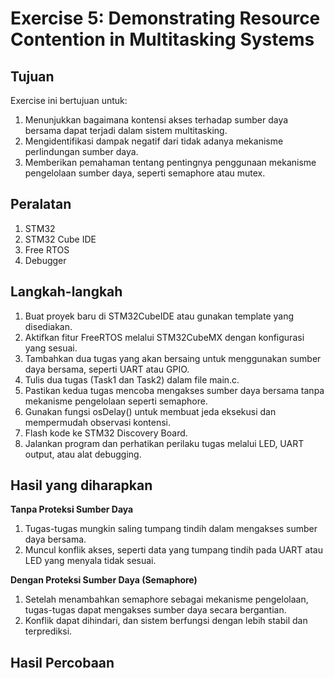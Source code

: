 # Exercise 5: Demonstrating Resource Contention in Multitasking Systems

## Tujuan
Exercise ini bertujuan untuk:
1. Menunjukkan bagaimana kontensi akses terhadap sumber daya bersama dapat terjadi dalam sistem multitasking.
2. Mengidentifikasi dampak negatif dari tidak adanya mekanisme perlindungan sumber daya.
3. Memberikan pemahaman tentang pentingnya penggunaan mekanisme pengelolaan sumber daya, seperti semaphore atau mutex.

## Peralatan
1. STM32
2. STM32 Cube IDE
3. Free RTOS
4. Debugger
   
## Langkah-langkah
1. Buat proyek baru di STM32CubeIDE atau gunakan template yang disediakan.
2. Aktifkan fitur FreeRTOS melalui STM32CubeMX dengan konfigurasi yang sesuai.
3. Tambahkan dua tugas yang akan bersaing untuk menggunakan sumber daya bersama, seperti UART atau GPIO.
4. Tulis dua tugas (Task1 dan Task2) dalam file main.c.
5. Pastikan kedua tugas mencoba mengakses sumber daya bersama tanpa mekanisme pengelolaan seperti semaphore.
6. Gunakan fungsi osDelay() untuk membuat jeda eksekusi dan mempermudah observasi kontensi.
7. Flash kode ke STM32 Discovery Board.
8. Jalankan program dan perhatikan perilaku tugas melalui LED, UART output, atau alat debugging.

## Hasil yang diharapkan
**Tanpa Proteksi Sumber Daya**
1. Tugas-tugas mungkin saling tumpang tindih dalam mengakses sumber daya bersama.
2. Muncul konflik akses, seperti data yang tumpang tindih pada UART atau LED yang menyala tidak sesuai.

**Dengan Proteksi Sumber Daya (Semaphore)**
1. Setelah menambahkan semaphore sebagai mekanisme pengelolaan, tugas-tugas dapat mengakses sumber daya secara bergantian.
2. Konflik dapat dihindari, dan sistem berfungsi dengan lebih stabil dan terprediksi.

## Hasil Percobaan
